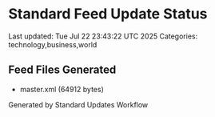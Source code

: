# Standard Feed Update Status
Last updated: Tue Jul 22 23:43:22 UTC 2025
Categories: technology,business,world

## Feed Files Generated
- master.xml (64912 bytes)

Generated by Standard Updates Workflow
